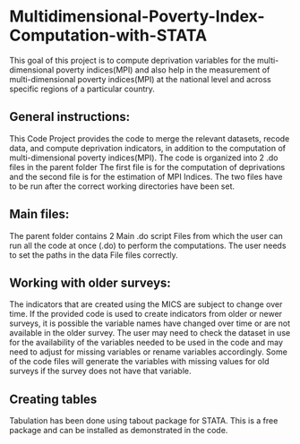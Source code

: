 # Multidimensional-Poverty-Index-Computation-with-STATA
This goal of this project is to compute deprivation variables for the multi-dimensional poverty indices(MPI)  and also help in the measurement of multi-dimensional poverty indices(MPI) at the national level and across specific regions of a particular country.

## General instructions:
This Code Project provides the code to merge the relevant datasets, recode data, and compute deprivation indicators, in addition to the computation of multi-dimensional poverty indices(MPI). The code is organized into 2 .do files in the parent folder The first file is for the computation of deprivations and the second file is for the estimation of MPI Indices. The two files have to be run after the correct working directories have been set.   

## Main files:
The parent folder contains 2 Main .do script Files from which the user can run all the code at once (.do) to perform the computations. The user needs to set the paths in the data File files correctly. 
 
## Working with older surveys:
The indicators that are created using the MICS are subject to change over time. If the provided code is used to create indicators from older or newer surveys, it is possible the variable names have changed over time or are not available in the older survey. The user may need to check the dataset in use for the availability of the variables needed to be used in the code and may need to adjust for missing variables or rename variables accordingly. Some of the code files will generate the variables with missing values for old surveys if the survey does not have that variable. 

## Creating tables 
Tabulation has been done using tabout package for STATA. This is a free package and can be installed as demonstrated in the code. 

